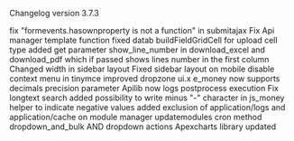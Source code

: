 Changelog version 3.7.3
 
fix "formevents.hasownproperty is not a function" in submitajax
Fix Api manager template function
fixed datab buildFieldGridCell for upload cell type
added get parameter show_line_number in download_excel and download_pdf which if passed
shows lines number in the first column
Changed width in sidebar layout
Fixed sidebar layout on mobile
disable context menu in tinymce
improved dropzone ui.x
e_money now supports decimals precision parameter
Apilib now logs postprocess execution
Fix longtext search
added possibility to write minus "-" character in js_money helper to indicate negative values
added exclusion of application/logs and application/cache on module manager updatemodules cron method
dropdown_and_bulk AND dropdown actions
Apexcharts library updated
